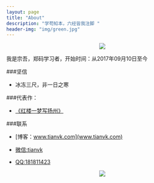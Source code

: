 ```yaml
---
layout: page
title: "About"
description: "学苟知本，六经皆我注脚 "
header-img: "img/green.jpg"
---
```



<center>
    <p><img src="http://7xlfkx.com1.z0.glb.clouddn.com/white2.jpg" align="center"></p>
</center>

我是宗吾，郑码学习者，开始时间：从2017年09月10日至今


###坚信


- 冰冻三尺，非一日之寒



###代表作：

- [《红楼一梦写扬州》](https://user.qzone.qq.com/181811423/infocenter?_t_=0.24188304694943996/)


###联系

- [博客：www.tianvk.com](www.tianvk.com)

- [微信:tianvk](tianvk)

- [QQ:181811423](181811423)


<center>
    <p><img src="http://ow0db8o4n.bkt.clouddn.com/123.jpg" align="center"></p>
</center>






